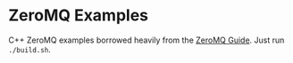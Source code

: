 # ZeroMQ Examples
C++ ZeroMQ examples borrowed heavily from the [ZeroMQ
Guide](http://zguide.zeromq.org/page:all). Just run `./build.sh`.
